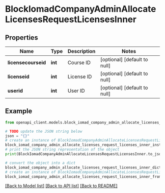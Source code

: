 # BlockIomadCompanyAdminAllocateLicensesRequestLicensesInner


## Properties

Name | Type | Description | Notes
------------ | ------------- | ------------- | -------------
**licensecourseid** | **int** | Course ID | [optional] [default to null]
**licenseid** | **int** | License ID | [optional] [default to null]
**userid** | **int** | User ID | [optional] [default to null]

## Example

```python
from openapi_client.models.block_iomad_company_admin_allocate_licenses_request_licenses_inner import BlockIomadCompanyAdminAllocateLicensesRequestLicensesInner

# TODO update the JSON string below
json = "{}"
# create an instance of BlockIomadCompanyAdminAllocateLicensesRequestLicensesInner from a JSON string
block_iomad_company_admin_allocate_licenses_request_licenses_inner_instance = BlockIomadCompanyAdminAllocateLicensesRequestLicensesInner.from_json(json)
# print the JSON string representation of the object
print(BlockIomadCompanyAdminAllocateLicensesRequestLicensesInner.to_json())

# convert the object into a dict
block_iomad_company_admin_allocate_licenses_request_licenses_inner_dict = block_iomad_company_admin_allocate_licenses_request_licenses_inner_instance.to_dict()
# create an instance of BlockIomadCompanyAdminAllocateLicensesRequestLicensesInner from a dict
block_iomad_company_admin_allocate_licenses_request_licenses_inner_from_dict = BlockIomadCompanyAdminAllocateLicensesRequestLicensesInner.from_dict(block_iomad_company_admin_allocate_licenses_request_licenses_inner_dict)
```
[[Back to Model list]](../README.md#documentation-for-models) [[Back to API list]](../README.md#documentation-for-api-endpoints) [[Back to README]](../README.md)


